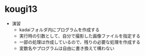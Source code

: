 # kougi13

- 演習
    - kadaiフォルダ内にプログラムを作成する
    - 実行時の引数として、自分で撮影した画像ファイルを指定する
    - 一部の処理は作成しているので、残りの必要な処理を作成する
    - 変数名やプログラムは自由に書き換えて構わない

